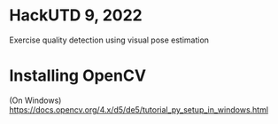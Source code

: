 # HackUTD 9, 2022

Exercise quality detection using visual pose estimation

# Installing OpenCV
(On Windows)
https://docs.opencv.org/4.x/d5/de5/tutorial_py_setup_in_windows.html
